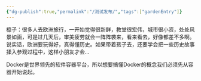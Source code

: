 ```yaml
---
{"dg-publish":true,"permalink":"/测试发布/","tags":["gardenEntry"]}
---
```




檩子：很多人去欧洲旅行，一开始觉得很新鲜，教堂很宏伟，城市很小资，处处风景如画，可是过几天后，审美疲劳就会一阵阵袭来，看来看去，好像都差不多啊。说实话，欧洲要玩得好，真得懂历史。如果带着孩子去，还要学会把一些历史故事揉入参观过程中，这样小朋友才会...

Docker是世界领先的软件容器平台，所以想要搞懂Docker的概念我们必须先从容器开始说起。